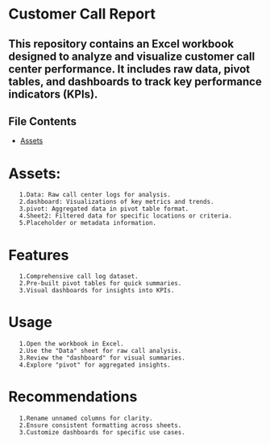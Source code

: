 # Customer Call Report

## This repository contains an Excel workbook designed to analyze and visualize customer call center performance. It includes raw data, pivot tables, and dashboards to track key performance indicators (KPIs).
## File Contents
- <a  href="Assets">Assets</a>
# Assets:
       1.Data: Raw call center logs for analysis.
       2.dashboard: Visualizations of key metrics and trends.
       3.pivot: Aggregated data in pivot table format.
       4.Sheet2: Filtered data for specific locations or criteria.
       5.Placeholder or metadata information.
       
# Features
       1.Comprehensive call log dataset.
       2.Pre-built pivot tables for quick summaries.
       3.Visual dashboards for insights into KPIs.

# Usage
       1.Open the workbook in Excel.
       2.Use the "Data" sheet for raw call analysis.
       3.Review the "dashboard" for visual summaries.
       4.Explore "pivot" for aggregated insights.

# Recommendations
       1.Rename unnamed columns for clarity.
       2.Ensure consistent formatting across sheets.
       3.Customize dashboards for specific use cases.
